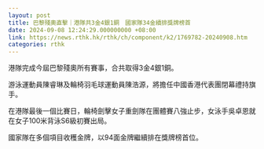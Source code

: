 ```yaml
---
layout: post
title: 巴黎殘奧直擊｜港隊共3金4銀1銅　國家隊34金續排獎牌榜首
date: 2024-09-08 12:24:29.000000000 +08:00
link: https://news.rthk.hk/rthk/ch/component/k2/1769782-20240908.htm
categories: rthk
---
```


港隊完成今屆巴黎殘奧所有賽事，合共取得3金4銀1銅。

游泳運動員陳睿琳及輪椅羽毛球運動員陳浩源，將擔任中國香港代表團閉幕禮持旗手。

在港隊最後一個比賽日，輪椅劍擊女子重劍隊在團體賽八強止步，女泳手吳卓恩就在女子100米背泳S6級初賽出局。

國家隊在多個項目收穫金牌，以94面金牌繼續排在獎牌榜首位。
